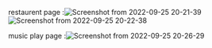 restaurent page :![Screenshot from 2022-09-25 20-21-39](https://user-images.githubusercontent.com/108522080/192150114-e75d7834-436d-4974-9629-24a9f9dab68b.png)
![Screenshot from 2022-09-25 20-22-38](https://user-images.githubusercontent.com/108522080/192150118-c33e2aab-1059-48e4-adf3-c9177dfc29a6.png)

music play page :![Screenshot from 2022-09-25 20-26-29](https://user-images.githubusercontent.com/108522080/192150210-89367d48-e3c7-4917-b174-4250a3b1d3c9.png)
